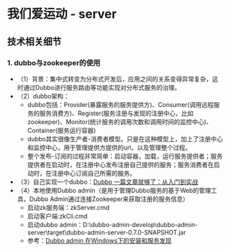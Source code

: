 # 我们爱运动 - server

## 技术相关细节

### 1. dubbo与zookeeper的使用
- （1）背景：集中式转变为分布式开发后，应用之间的关系变得异常复杂，这时通过Dubbo进行服务路由等功能实现对分布式服务的治理。
- （2）dubbo架构：
  - dubbo包括：Provider(暴露服务的服务提供方)、Consumer(调用远程服务的服务消费方)、Register(服务注册与发现的注册中心，比如zookeeper)、Monitor(统计服务的调用次数和调用时间的监控中心)、Container(服务运行容器)
  - dubbo其实很像生产者-消费者模型。只是在这种模型上，加上了注册中心和监控中心，用于管理提供方提供的url，以及管理整个过程。
  - 整个发布-订阅的过程非常简单：启动容器，加载，运行服务提供者；服务提供者在启动时，在注册中心发布注册自己提供的服务；服务消费者在启动时，在注册中心订阅自己所需的服务。
- （3）自己实现一个dubbo：[Dubbo 一篇文章就够了：从入门到实战](https://segmentfault.com/a/1190000019896723)
- （4）本地使用Dubbo admin（是用于管理Dubbo服务的基于Web的管理工具，Dubbo Admin通过连接Zookeeper来获取注册的服务信息）
  - 启动zk服务端：zkServer.cmd
  - 启动客户端:zkCli.cmd
  - 启动dubbo admin：D:\dubbo-admin-develop\dubbo-admin-server\target\dubbo-admin-server-0.7.0-SNAPSHOT.jar
  - 参考：[Dubbo admin 在Windows下的安装和服务发现](https://www.cnblogs.com/lippon/p/14182905.html)